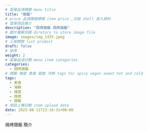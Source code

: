 ```yaml
---
# 菜單品項標題 menu title 
title: "燉飯"
# price 品項價錢標價 item price ,交給 shell 差入資料
# 菜單項目簡介 
description: "焗烤燉飯 焗烤燉飯"
# 圖片檔案目錄 diretory to store image file
image: images/img_1435.jpeg
# 上架開關 list product 
draft: false
# 排序
weight: 2
# 菜單品項分類 menu item categories 
categories:
  - 焗烤燉飯
# 標籤 辣度 素食 甜食 冷熱 tags for spicy vegan sweet hot and cold 
tags:
  - 素食
  - 海鮮
  - 辣度
  - 焗烤
  - 燉飯
# 項目上傳日期 item upload date 
date: 2023-08-11T23:16:31+08:00
---
```


焗烤燉飯 簡介